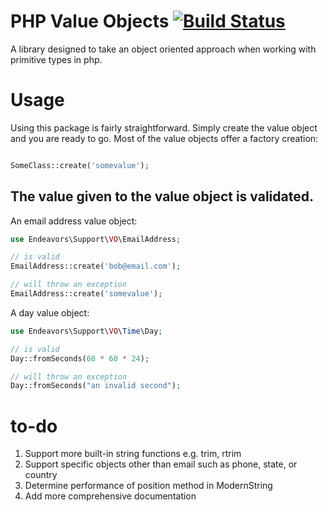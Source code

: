 # PHP Value Objects [![Build Status](https://travis-ci.org/hendeavors/support-vo.svg?branch=2.3)](https://travis-ci.org/hendeavors/support-vo)

A library designed to take an object oriented approach when working with primitive types in php.

# Usage

Using this package is fairly straightforward. Simply create the value object and you are ready to go. Most of the value objects offer a factory creation:

```php

SomeClass::create('somevalue');

```

## The value given to the value object is validated.

An email address value object:

```php
use Endeavors\Support\VO\EmailAddress;

// is valid
EmailAddress::create('bob@email.com');

// will throw an exception
EmailAddress::create('somevalue');

```

A day value object:

```php
use Endeavors\Support\VO\Time\Day;

// is valid
Day::fromSeconds(60 * 60 * 24);

// will throw an exception
Day::fromSeconds("an invalid second");

```

# to-do
1. Support more built-in string functions e.g. trim, rtrim
2. Support specific objects other than email such as phone, state, or country
3. Determine performance of position method in ModernString
4. Add more comprehensive documentation
